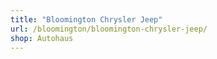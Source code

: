 ```yaml
---
title: "Bloomington Chrysler Jeep"
url: /bloomington/bloomington-chrysler-jeep/
shop: Autohaus
---
```

